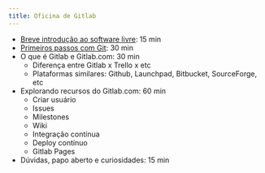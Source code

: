 ```yaml
---
title: Oficina de Gitlab
---
```


* [Breve introdução ao software livre](/software-livre): 15 min
* [Primeiros passos com Git](/git): 30 min
* O que é Gitlab e Gitlab.com: 30 min
  * Diferença entre Gitlab x Trello x etc
  * Plataformas similares: Github, Launchpad, Bitbucket, SourceForge, etc
* Explorando recursos do Gitlab.com: 60 min
  * Criar usuário
  * Issues
  * Milestones
  * Wiki
  * Integração contínua
  * Deploy contínuo
  * Gitlab Pages
* Dúvidas, papo aberto e curiosidades: 15 min
